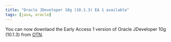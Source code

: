 ```yaml
---
title: "Oracle JDeveloper 10g (10.1.3) EA 1 available"
tags: [java, oracle]
---
```


You can now downlaod the Early Access 1 version of Oracle JDeveloper 10g (10.1.3) from [OTN](http://www.oracle.com/technology/software/products/jdev/index.html).
